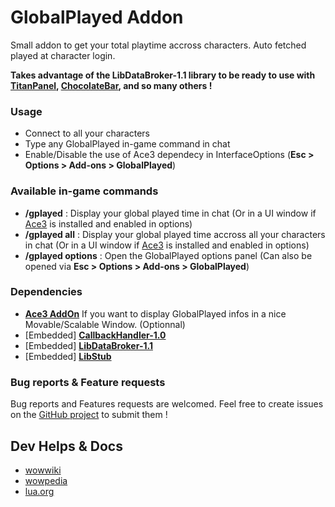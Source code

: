**GlobalPlayed Addon**
==
Small addon to get your total playtime accross characters. Auto fetched played at character login.

**Takes advantage of the LibDataBroker-1.1 library to be ready to use with [**TitanPanel**](https://www.curseforge.com/wow/addons/titan-panel, "View it on CurseForge"), [**ChocolateBar**](https://www.curseforge.com/wow/addons/chocolatebar, "View it on CurseForge"), and so many others !**

### **Usage**
* Connect to all your characters
* Type any GlobalPlayed in-game command in chat
* Enable/Disable the use of Ace3 dependecy in InterfaceOptions (**Esc &gt; Options &gt; Add-ons &gt; GlobalPlayed**)

### **Available in-game commands**
* **/gplayed** : Display your global played time in chat (Or in a UI window if [Ace3](https://www.curseforge.com/wow/addons/ace3 "Ace3") is installed and enabled in options)
* **/gplayed all** : Display your global played time accross all your characters in chat (Or in a UI window if [Ace3](https://www.curseforge.com/wow/addons/ace3 "Ace3") is installed and enabled in options)
* **/gplayed options** : Open the GlobalPlayed options panel (Can also be opened via **Esc &gt; Options &gt; Add-ons &gt; GlobalPlayed**)

### **Dependencies**
* [**Ace3 AddOn**](https://www.curseforge.com/wow/addons/ace3 "View it on CurseForge") If you want to display GlobalPlayed infos in a nice Movable/Scalable Window. (Optionnal)
* [Embedded] [**CallbackHandler-1.0**](https://www.curseforge.com/wow/addons/callbackhandler "View it on CurseForge")
* [Embedded] [**LibDataBroker-1.1**](https://www.curseforge.com/wow/addons/libdatabroker-1-1 "View it on CurseForge")
* [Embedded] [**LibStub**](https://www.curseforge.com/wow/addons/libstub "View it on CurseForge")

### **Bug reports & Feature requests**
Bug reports and Features requests are welcomed. Feel free to create issues on the [GitHub project](https://github.com/RedSkiesReaperr/GlobalPlayed/) to submit them !

## Dev Helps & Docs

- [wowwiki](https://wowwiki.fandom.com/wiki/World_of_Warcraft_API)
- [wowpedia](https://wow.gamepedia.com/World_of_Warcraft_API)
- [lua.org](https://www.lua.org/manual/5.3/)

